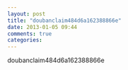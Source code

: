 ```yaml
---
layout: post
title: "doubanclaim484d6a162388866e"
date: 2013-01-05 09:44
comments: true
categories: 
---
```

doubanclaim484d6a162388866e

